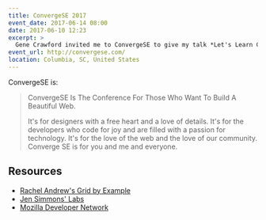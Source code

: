 ```yaml
---
title: ConvergeSE 2017
event_date: 2017-06-14 08:00
date: 2017-06-10 12:23
excerpt: >
  Gene Crawford invited me to ConvergeSE to give my talk *Let's Learn CSS Grid*.
event_url: http://convergese.com/
location: Columbia, SC, United States
---
```


ConvergeSE is:

> ConvergeSE Is The Conference For Those Who Want To Build A Beautiful Web.
>
> It's for designers with a free heart and a love of details. It's for the developers who code for joy and are filled with a passion for technology. It's for the love of the web and the love of our community. Converge SE is for you and me and everyone.

## Resources

- [Rachel Andrew's Grid by Example](http://gridbyexample.com/)
- [Jen Simmons' Labs](http://labs.jensimmons.com/)
- [Mozilla Developer Network](https://developer.mozilla.org/en-US/)

<script async class="speakerdeck-embed" data-id="fd4e2365b7df4167bfb6c43da0239893" data-ratio="1.29456384323641" src="//speakerdeck.com/assets/embed.js"></script>

